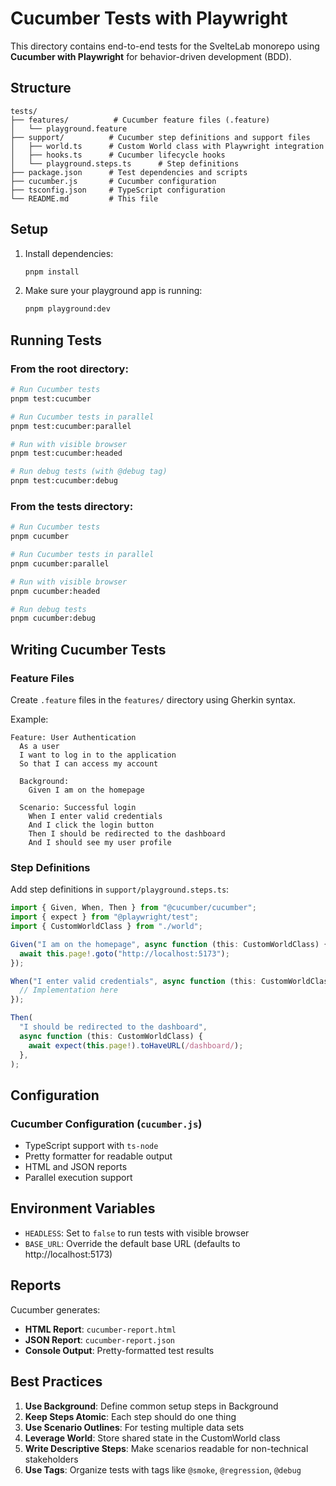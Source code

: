 # Cucumber Tests with Playwright

This directory contains end-to-end tests for the SvelteLab monorepo using **Cucumber with Playwright** for behavior-driven development (BDD).

## Structure

```
tests/
├── features/          # Cucumber feature files (.feature)
│   └── playground.feature
├── support/          # Cucumber step definitions and support files
│   ├── world.ts      # Custom World class with Playwright integration
│   ├── hooks.ts      # Cucumber lifecycle hooks
│   └── playground.steps.ts      # Step definitions
├── package.json      # Test dependencies and scripts
├── cucumber.js       # Cucumber configuration
├── tsconfig.json     # TypeScript configuration
└── README.md         # This file
```

## Setup

1. Install dependencies:

   ```bash
   pnpm install
   ```

2. Make sure your playground app is running:
   ```bash
   pnpm playground:dev
   ```

## Running Tests

### From the root directory:

```bash
# Run Cucumber tests
pnpm test:cucumber

# Run Cucumber tests in parallel
pnpm test:cucumber:parallel

# Run with visible browser
pnpm test:cucumber:headed

# Run debug tests (with @debug tag)
pnpm test:cucumber:debug
```

### From the tests directory:

```bash
# Run Cucumber tests
pnpm cucumber

# Run Cucumber tests in parallel
pnpm cucumber:parallel

# Run with visible browser
pnpm cucumber:headed

# Run debug tests
pnpm cucumber:debug
```

## Writing Cucumber Tests

### Feature Files

Create `.feature` files in the `features/` directory using Gherkin syntax.

Example:

```gherkin
Feature: User Authentication
  As a user
  I want to log in to the application
  So that I can access my account

  Background:
    Given I am on the homepage

  Scenario: Successful login
    When I enter valid credentials
    And I click the login button
    Then I should be redirected to the dashboard
    And I should see my user profile
```

### Step Definitions

Add step definitions in `support/playground.steps.ts`:

```typescript
import { Given, When, Then } from "@cucumber/cucumber";
import { expect } from "@playwright/test";
import { CustomWorldClass } from "./world";

Given("I am on the homepage", async function (this: CustomWorldClass) {
  await this.page!.goto("http://localhost:5173");
});

When("I enter valid credentials", async function (this: CustomWorldClass) {
  // Implementation here
});

Then(
  "I should be redirected to the dashboard",
  async function (this: CustomWorldClass) {
    await expect(this.page!).toHaveURL(/dashboard/);
  },
);
```

## Configuration

### Cucumber Configuration (`cucumber.js`)

- TypeScript support with `ts-node`
- Pretty formatter for readable output
- HTML and JSON reports
- Parallel execution support

## Environment Variables

- `HEADLESS`: Set to `false` to run tests with visible browser
- `BASE_URL`: Override the default base URL (defaults to http://localhost:5173)

## Reports

Cucumber generates:

- **HTML Report**: `cucumber-report.html`
- **JSON Report**: `cucumber-report.json`
- **Console Output**: Pretty-formatted test results

## Best Practices

1. **Use Background**: Define common setup steps in Background
2. **Keep Steps Atomic**: Each step should do one thing
3. **Use Scenario Outlines**: For testing multiple data sets
4. **Leverage World**: Store shared state in the CustomWorld class
5. **Write Descriptive Steps**: Make scenarios readable for non-technical stakeholders
6. **Use Tags**: Organize tests with tags like `@smoke`, `@regression`, `@debug`
